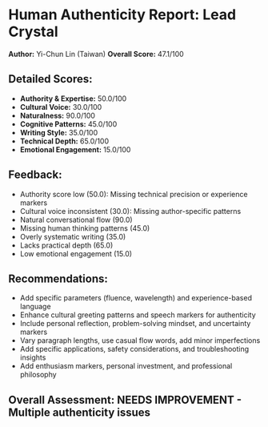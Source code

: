 
# Human Authenticity Report: Lead Crystal
**Author:** Yi-Chun Lin (Taiwan)
**Overall Score:** 47.1/100

## Detailed Scores:
- **Authority & Expertise:** 50.0/100
- **Cultural Voice:** 30.0/100  
- **Naturalness:** 90.0/100
- **Cognitive Patterns:** 45.0/100
- **Writing Style:** 35.0/100
- **Technical Depth:** 65.0/100
- **Emotional Engagement:** 15.0/100

## Feedback:
- Authority score low (50.0): Missing technical precision or experience markers
- Cultural voice inconsistent (30.0): Missing author-specific patterns
- Natural conversational flow (90.0)
- Missing human thinking patterns (45.0)
- Overly systematic writing (35.0)
- Lacks practical depth (65.0)
- Low emotional engagement (15.0)

## Recommendations:
- Add specific parameters (fluence, wavelength) and experience-based language
- Enhance cultural greeting patterns and speech markers for authenticity
- Include personal reflection, problem-solving mindset, and uncertainty markers
- Vary paragraph lengths, use casual flow words, add minor imperfections
- Add specific applications, safety considerations, and troubleshooting insights
- Add enthusiasm markers, personal investment, and professional philosophy

## Overall Assessment: NEEDS IMPROVEMENT - Multiple authenticity issues
